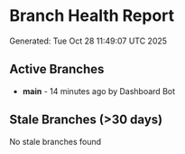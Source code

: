 # Branch Health Report
Generated: Tue Oct 28 11:49:07 UTC 2025

## Active Branches
- **main** - 14 minutes ago by Dashboard Bot

## Stale Branches (>30 days)
No stale branches found
